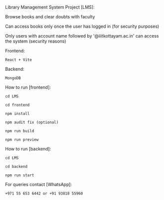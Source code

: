Library Management System Project [LMS]:

  Browse books and clear doubts with faculty

  Can access books only once the user has logged in (for security purposes)

  Only users with account name followed by '@iiitkottayam.ac.in' can access the system (security reasons)


Frontend:
    
    React + Vite

Backend:

    MongoDB


How to run [frontend]:

    cd LMS

    cd frontend

    npm install

    npm audit fix (optional)

    npm run build

    npm run preview


How to run [backend]:

    cd LMS

    cd backend

    npm run start


For queries contact [WhatsApp]:

    +971 55 653 6442 or +91 93818 55960
